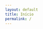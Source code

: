 ```yaml
---
layout: default
title: Início
permalink: /
---
```


<!-- conteúdo extra está no layout (header com canvas e animação) -->
